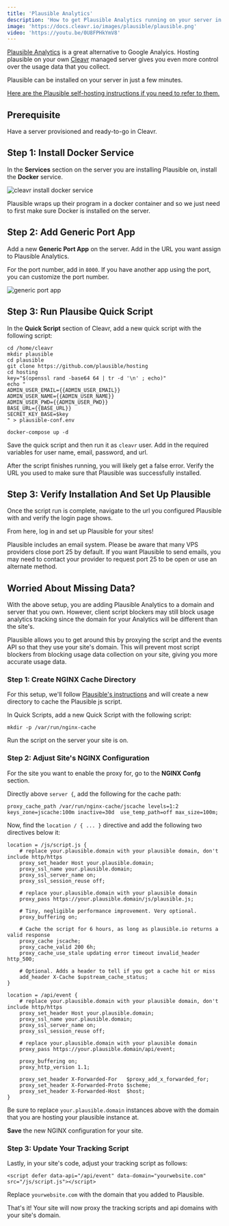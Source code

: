 ```yaml
---
title: 'Plausible Analytics'
description: 'How to get Plausible Analytics running on your server in a few minutes.'
image: 'https://docs.cleavr.io/images/plausible/plausible.png'
video: 'https://youtu.be/0U8FPHkYmV8'
---
```


<you-tube video="0U8FPHkYmV8"></you-tube>

[Plausible Analytics](https://plausible.io) is a great alternative to Google Analyics. Hosting plausible on your own [Cleavr](https://cleavr.io) managed server gives you 
even more control over the usage data that you collect. 

Plausible can be installed on your server in just a few minutes. 

[Here are the Plausible self-hosting instructions if you need to refer to them.](https://plausible.io/docs/self-hosting)

## Prerequisite

Have a server provisioned and ready-to-go in Cleavr. 

##  Step 1: Install Docker Service

In the **Services** section on the server you are installing Plausible on, install the **Docker** service. 

![cleavr install docker service](/images/plausible/cleavr-install-docker.png)

Plausible wraps up their program in a docker container and so we just need to first make sure Docker is installed on the server. 

##  Step 2: Add Generic Port App

Add a new **Generic Port App** on the server. Add in the URL you want assign to Plausible Analytics. 

For the port number, add in `8000`. If you have another app using the port, you can customize the port number. 

![generic port app](/images/plausible/cleavr-generic-port-app.png)

##  Step 3: Run Plausibe Quick Script

In the **Quick Script** section of Cleavr, add a new quick script with the following script: 

```
cd /home/cleavr
mkdir plausible
cd plausible
git clone https://github.com/plausible/hosting
cd hosting
key="$(openssl rand -base64 64 | tr -d '\n' ; echo)"
echo "
ADMIN_USER_EMAIL={{ADMIN_USER_EMAIL}}
ADMIN_USER_NAME={{ADMIN_USER_NAME}}
ADMIN_USER_PWD={{ADMIN_USER_PWD}}
BASE_URL={{BASE_URL}}
SECRET_KEY_BASE=$key
" > plausible-conf.env

docker-compose up -d
```

Save the quick script and then run it as `cleavr` user. Add in the required variables for user name, email, password, and url. 

<base-info>
After the script finishes running, you will likely get a false error. Verify the URL you used to make sure that Plausible was successfully installed. 
</base-info>

##  Step 3: Verify Installation And Set Up Plausible

Once the script run is complete, navigate to the url you configured Plausible with and verify the login page shows. 

From here, log in and set up Plausible for your sites! 

<base-info>
Plausible includes an email system. Please be aware that many VPS providers close port 25 by default. If you want Plausible to send emails, you may need to 
contact your provider to request port 25 to be open or use an alternate method. 
</base-info>


## Worried About Missing Data? 

With the above setup, you are adding Plausible Analytics to a domain and server that you own. However, client script blockers may still block usage analytics tracking since the domain for your Analytics will be different than the site's. 

Plausible allows you to get around this by proxying the script and the events API so that they use your site's domain. This will prevent most script blockers from blocking usage data collection on your site, giving you more accurate usage data. 

### Step 1: Create NGINX Cache Directory

For this setup, we'll follow [Plausible's instructions](https://kaytaabemwznss9o2787.cleaver.rocks/) and will create a new directory to cache the Plausible js script. 

In Quick Scripts, add a new Quick Script with the following script: 

```
mkdir -p /var/run/nginx-cache
```

Run the script on the server your site is on. 

### Step 2: Adjust Site's NGINX Configuration

For the site you want to enable the proxy for, go to the **NGINX Confg** section. 

Directly above `server {`, add the following for the cache path: 

```
proxy_cache_path /var/run/nginx-cache/jscache levels=1:2 keys_zone=jscache:100m inactive=30d  use_temp_path=off max_size=100m;
```

Now, find the `location / { ... }` directive and add the following two directives below it: 

```
location = /js/script.js {
    # replace your.plausible.domain with your plausible domain, don't include http/https
    proxy_set_header Host your.plausible.domain;
    proxy_ssl_name your.plausible.domain;
    proxy_ssl_server_name on;
    proxy_ssl_session_reuse off;

    # replace your.plausible.domain with your plausible domain
    proxy_pass https://your.plausible.domain/js/plausible.js;

    # Tiny, negligible performance improvement. Very optional.
    proxy_buffering on;

    # Cache the script for 6 hours, as long as plausible.io returns a valid response
    proxy_cache jscache;
    proxy_cache_valid 200 6h;
    proxy_cache_use_stale updating error timeout invalid_header http_500;

    # Optional. Adds a header to tell if you got a cache hit or miss
    add_header X-Cache $upstream_cache_status;
}

location = /api/event {
    # replace your.plausible.domain with your plausible domain, don't include http/https
    proxy_set_header Host your.plausible.domain;
    proxy_ssl_name your.plausible.domain;
    proxy_ssl_server_name on;
    proxy_ssl_session_reuse off;

    # replace your.plausible.domain with your plausible domain
    proxy_pass https://your.plausible.domain/api/event;

    proxy_buffering on;
    proxy_http_version 1.1;

    proxy_set_header X-Forwarded-For   $proxy_add_x_forwarded_for;
    proxy_set_header X-Forwarded-Proto $scheme;
    proxy_set_header X-Forwarded-Host  $host;
}
```

Be sure to replace `your.plausible.domain` instances above with the domain that you are hosting your plausible instance at. 

**Save** the new NGINX configuration for your site. 

### Step 3: Update Your Tracking Script

Lastly, in your site's code, adjust your tracking script as follows: 

```
<script defer data-api="/api/event" data-domain="yourwebsite.com" src="/js/script.js"></script>
```

Replace `yourwebsite.com` with the domain that you added to Plausible. 

That's it! Your site will now proxy the tracking scripts and api domains with your site's domain. 
